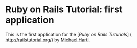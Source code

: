 # Ruby on Rails Tutorial: first application

This is the first application for the [*Ruby on Rails Tuturials*] (
http://railstutorial.org/) by [Michael Hartl](http://michaelhartl.com/).
